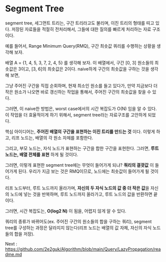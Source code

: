 # Segment Tree #

segment tree, 세그먼트 트리는, 구간 트리라고도 불리며, 이진 트리의 형태를 띠고 있다. 저장된 자료들을 적절히 전처리해서, 그들에 대한 질의를 빠르게 처리하는 자료 구조이다. 

예를 들어서, Range Minimum Query(RMQ), 구간 최솟값 쿼리를 수행하는 상황을 생각해 보자.

배열 A = {1, 4, 5, 3, 7, 2, 4, 5} 를 생각해 보자. 이 배열에서, 구간 [0, 3] 원소들의 최솟값은 3이고, [3, 6]의 최솟값은 2이다. naive하게 구간의 최솟값을 구하는 것을 생각해 보면, 

그냥 주어진 구간을 직접 순회하며, 현재 최소인 원소를 들고 있다가, 만약 지금보다 더 작은 원소가 나오면 바로 갱신하는 작업을 통해서, 주어진 구간의 최솟값을 찾을 수 있다. 

그러면, 이 naive한 방법은, worst case에서의 시간 복잡도가 O(N) 임을 알 수 있다. 이 작업을 더 효율적이게 하기 위해서, segment tree라는 자료구조를 고안하게 되었다. 

핵심 아이디어는, **주어진 배열의 구간을 표현하는 이진 트리를 만드는 것** 이다. 이렇게 하고, 리프 노드는, 배열의 각 원소 자체를 포함한다. 

그리고, 부모 노드는, 자식 노드가 표현하는 구간을 합한 구간을 표현한다. 그러면, **루트 노드는, 배열 전체를 표현** 하게 될 것이다. 

그러면, 이렇개 표현한 segment tree에는 무엇이 들어가게 되냐? **쿼리의 결괏값** 이 들어가게 된다. 우리가 지금 보는 것은 RMQ이므로, 노드에는 최솟값이 들어가게 될 것이다. 

리프 노드부터, 루트 노드까지 올라가며, **자신의 두 자식 노드의 값 중 더 작은 값**을 자신의 노드에 넣는 것을 반복하며, 루트 노드까지 올라가고, 루트 노드의 값을 반환하면 끝이다. 

그러면, 시간 복잡도는, **O(log2 N)** 이 됨을, 어렵지 않게 알 수 있다. 

쿼리의 종류가 바뀌어도(ex. 주어진 구간의 원소들의 합을 구하는 쿼리), segment tree를 구성하는 과정은 달라지지 않는다(리프 노드는 배열의 값 자체, 자신의 자식 노드들의 합을 저장). 

Next : https://github.com/2e2guk/Algorithm/blob/main/Query/LazyPropagation/readme.md









